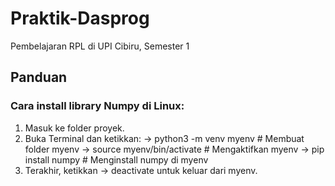 # Praktik-Dasprog

Pembelajaran RPL di UPI Cibiru, Semester 1

## Panduan

### Cara install library Numpy di Linux:

   1. Masuk ke folder proyek.
   2. Buka Terminal dan ketikkan:
      -> python3 -m venv myenv # Membuat folder myenv
      -> source myenv/bin/activate # Mengaktifkan myenv
      -> pip install numpy # Menginstall numpy di myenv
   3. Terakhir, ketikkan -> deactivate untuk keluar dari myenv.